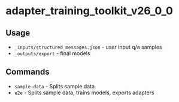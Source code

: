 # adapter_training_toolkit_v26_0_0

## Usage
- `_inputs/structured_messages.json` - user input q/a samples
- `_outputs/export` - final models

## Commands
- `sample-data` - Splits sample data
- `e2e` - Splits sample data, trains models, exports adapters
